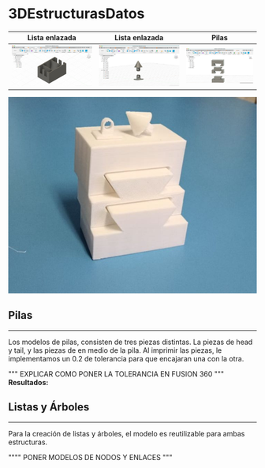 # 3DEstructurasDatos

Lista enlazada | Lista enlazada | Pilas
:-----------------------:|:-----------------------:|:-----------------------:
![mostla1](images/mostla1.jpeg) | ![mostla2](images/mostla2.jpeg) | ![mostla3](images/mostla3.jpeg) 

![mostla4](images/mostla4.jpeg)


## Pilas
----------
Los modelos de pilas, consisten de tres piezas distintas. La piezas de head y tail, y las piezas de en medio de la pila. Al imprimir las piezas, le implementamos un 0.2 de tolerancia para que encajaran una con la otra.

""" EXPLICAR COMO PONER LA TOLERANCIA EN FUSION 360 """
**Resultados:**


## Listas y Árboles
--------
Para la creación de listas y árboles, el modelo es reutilizable para ambas estructuras. 

"""" PONER MODELOS DE NODOS Y ENLACES """
